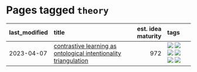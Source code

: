 # Pages tagged `theory`

|last_modified|title|est. idea maturity|tags
|:---|:---|---:|:---|
|2023-04-07|[contrastive learning as ontological intentionality triangulation](../contrastive_learning_as_ontological_intentionality_triangulation.md)|972|[![](https://img.shields.io/badge/tag-meta-e168be)](../tags/meta.md) [![](https://img.shields.io/badge/tag-philosophy-0e5ec)](../tags/philosophy.md) [![](https://img.shields.io/badge/tag-semiotics-95c41e)](../tags/semiotics.md) [![](https://img.shields.io/badge/tag-synesthesia-6a13a1)](../tags/synesthesia.md) [![](https://img.shields.io/badge/tag-theory-7fafe1)](../tags/theory.md) [![](https://img.shields.io/badge/tag-wip-abf295)](../tags/wip.md)|